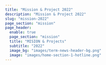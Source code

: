 ```yaml
---
title: "Mission & Project 2022"
description: "Mission & Project 2022"
slug: "mission-2022"
page_section: "mission"
page_header:
  enable: true
  page_section: "mission"
  title: "MISION & Projects"
  subtitle: "2022"
  image_bg: "images/term-news-header-bg.png"
  image: "images/home-section-1-hotline.png"
---
```

